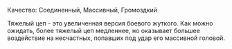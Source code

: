 Качество: Соединенный, Массивный, Громоздкий

Тяжелый цеп - это увеличенная версия боевого жуткого. Как можно ожидать, более тяжелый цеп медленнее, но оказывает большее воздействие на несчастных, попавших под удар его массивной головой.